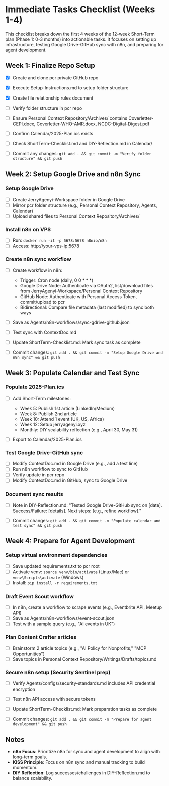 # Immediate Tasks Checklist (Weeks 1-4)

This checklist breaks down the first 4 weeks of the 12-week Short-Term plan (Phase 1: 0-3 months) into actionable tasks. It focuses on setting up infrastructure, testing Google Drive-GitHub sync with n8n, and preparing for agent development.

## Week 1: Finalize Repo Setup

- [x] Create and clone pcr private GitHub repo
- [x] Execute Setup-Instructions.md to setup folder structure
- [x] Create file relationship rules document
- [ ] Verify folder structure in pcr repo
- [ ] Ensure Personal Context Repository/Archives/ contains Coverletter-CEPI.docx, Coverletter-WHO-AMR.docx, NCDC-Digital-Digest.pdf
- [ ] Confirm Calendar/2025-Plan.ics exists
- [ ] Check ShortTerm-Checklist.md and DIY-Reflection.md in Calendar/

- [ ] Commit any changes: `git add . && git commit -m "Verify folder structure" && git push`

## Week 2: Setup Google Drive and n8n Sync

### Setup Google Drive
- [ ] Create JerryAgenyi-Workspace folder in Google Drive
- [ ] Mirror pcr folder structure (e.g., Personal Context Repository, Agents, Calendar)
- [ ] Upload shared files to Personal Context Repository/Archives/

### Install n8n on VPS
- [ ] Run: `docker run -it -p 5678:5678 n8nio/n8n`
- [ ] Access: http://your-vps-ip:5678

### Create n8n sync workflow
- [ ] Create workflow in n8n:
  - Trigger: Cron node (daily, 0 0 * * *)
  - Google Drive Node: Authenticate via OAuth2, list/download files from JerryAgenyi-Workspace/Personal Context Repository
  - GitHub Node: Authenticate with Personal Access Token, commit/upload to pcr
  - Bidirectional: Compare file metadata (last modified) to sync both ways

- [ ] Save as Agents/n8n-workflows/sync-gdrive-github.json
- [ ] Test sync with ContextDoc.md

- [ ] Update ShortTerm-Checklist.md: Mark sync task as complete
- [ ] Commit changes: `git add . && git commit -m "Setup Google Drive and n8n sync" && git push`

## Week 3: Populate Calendar and Test Sync

### Populate 2025-Plan.ics
- [ ] Add Short-Term milestones:
  - Week 5: Publish 1st article (LinkedIn/Medium)
  - Week 8: Publish 2nd article
  - Week 10: Attend 1 event (UK, US, Africa)
  - Week 12: Setup jerryagenyi.xyz
  - Monthly: DIY scalability reflection (e.g., April 30, May 31)

- [ ] Export to Calendar/2025-Plan.ics

### Test Google Drive-GitHub sync
- [ ] Modify ContextDoc.md in Google Drive (e.g., add a test line)
- [ ] Run n8n workflow to sync to GitHub
- [ ] Verify update in pcr repo
- [ ] Modify ContextDoc.md in GitHub, sync to Google Drive

### Document sync results
- [ ] Note in DIY-Reflection.md: "Tested Google Drive-GitHub sync on [date]. Success/Failure: [details]. Next steps: [e.g., refine workflow]."

- [ ] Commit changes: `git add . && git commit -m "Populate calendar and test sync" && git push`

## Week 4: Prepare for Agent Development

### Setup virtual environment dependencies
- [ ] Save updated requirements.txt to pcr root
- [ ] Activate venv: `source venv/bin/activate` (Linux/Mac) or `venv\Scripts\activate` (Windows)
- [ ] Install: `pip install -r requirements.txt`

### Draft Event Scout workflow
- [ ] In n8n, create a workflow to scrape events (e.g., Eventbrite API, Meetup API)
- [ ] Save as Agents/n8n-workflows/event-scout.json
- [ ] Test with a sample query (e.g., "AI events in UK")

### Plan Content Crafter articles
- [ ] Brainstorm 2 article topics (e.g., "AI Policy for Nonprofits," "MCP Opportunities")
- [ ] Save topics in Personal Context Repository/Writings/Drafts/topics.md

### Secure n8n setup (Security Sentinel prep)
- [ ] Verify Agents/configs/security-standards.md includes API credential encryption
- [ ] Test n8n API access with secure tokens

- [ ] Update ShortTerm-Checklist.md: Mark preparation tasks as complete
- [ ] Commit changes: `git add . && git commit -m "Prepare for agent development" && git push`

## Notes

- **n8n Focus**: Prioritize n8n for sync and agent development to align with long-term goals.
- **KISS Principle**: Focus on n8n sync and manual tracking to build momentum.
- **DIY Reflection**: Log successes/challenges in DIY-Reflection.md to balance scalability. 